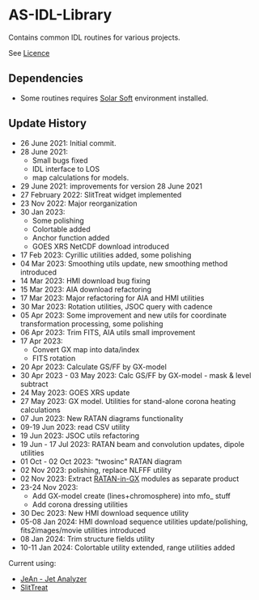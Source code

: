 # AS-IDL-Library
Contains common IDL routines for various projects.

See [Licence](https://github.com/Alexey-Stupishin/AS-IDL-Library/blob/main/LICENCE.md)

## Dependencies
* Some routines requires [Solar Soft](https://www.lmsal.com/solarsoft/ssw_packages_info.html) environment installed.

## Update History
* 26 June 2021: Initial commit.
* 28 June 2021: 
	* Small bugs fixed
	* IDL interface to LOS
	* map calculations for models.
* 29 June 2021: improvements for version 28 June 2021
* 27 February 2022: SlitTreat widget implemented
* 23 Nov 2022: Major reorganization
* 30 Jan 2023:
	* Some polishing
	* Colortable added
	* Anchor function added
	* GOES XRS NetCDF download introduced
* 17 Feb 2023: Cyrillic utilities added, some polishing
* 04 Mar 2023: Smoothing utils update, new smoothing method introduced
* 14 Mar 2023: HMI download bug fixing
* 15 Mar 2023: AIA download refactoring
* 17 Mar 2023: Major refactoring for AIA and HMI utilities
* 30 Mar 2023: Rotation utilities, JSOC query with cadence
* 05 Apr 2023: Some improvement and new utils for coordinate transformation processing, some polishing
* 06 Apr 2023: Trim FITS, AIA utils small improvement
* 17 Apr 2023:
	* Convert GX map into data/index
	* FITS rotation
* 20 Apr 2023: Calculate GS/FF by GX-model
* 30 Apr 2023 - 03 May 2023: Calc GS/FF by GX-model - mask & level subtract
* 24 May 2023: GOES XRS update
* 27 May 2023: GX model. Utilities for stand-alone corona heating calculations
* 07 Jun 2023: New RATAN diagrams functionality
* 09-19 Jun 2023: read CSV utility
* 19 Jun 2023: JSOC utils refactoring
* 19 Jun - 17 Jul 2023: RATAN beam and convolution updates, dipole utilities
* 01 Oct - 02 Oct 2023: "twosinc" RATAN diagram
* 02 Nov 2023: polishing, replace NLFFF utility
* 02 Nov 2023: Extract [RATAN-in-GX](https://github.com/Alexey-Stupishin/RATAN-in-GX) modules as separate product
* 23-24 Nov 2023: 
	* Add GX-model create (lines+chromosphere) into mfo_ stuff
	* Add corona dressing utilities
* 30 Dec 2023: New HMI download sequence utility
* 05-08 Jan 2024: HMI download sequence utilities update/polishing, fits2images/movie utilities introduced
* 08 Jan 2024: Trim structure fields utility
* 10-11 Jan 2024: Colortable utility extended, range utilities added

Current using:
* [JeAn - Jet Analyzer](https://github.com/Alexey-Stupishin/JeAn---Jet-Analyzer)
* [SlitTreat](https://github.com/Alexey-Stupishin/StilTreat)

